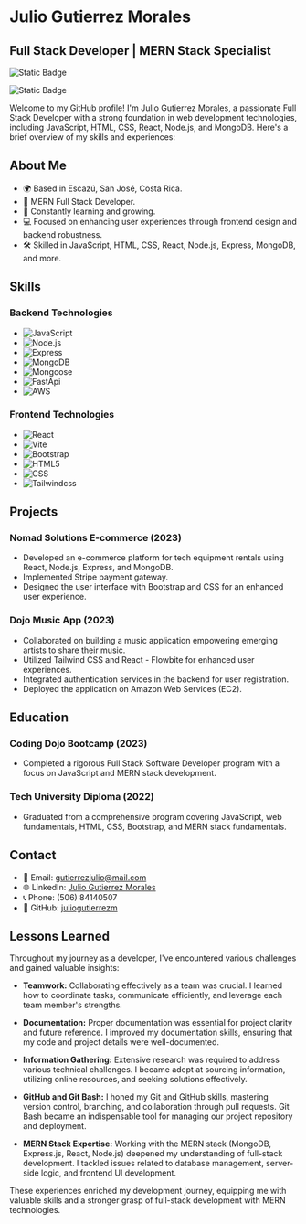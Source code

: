 # Julio Gutierrez Morales
## Full Stack Developer | MERN Stack Specialist

![Static Badge](https://img.shields.io/badge/MERN%20FULL%20STACK-CODING%20DOJO-05A9E1) 

![Static Badge](https://img.shields.io/badge/%20FULL%20STACK%20DIPLOMA%20-%20UNIVERSIDAD%20TECNOLOGICA-9A0057)


Welcome to my GitHub profile! I'm Julio Gutierrez Morales, a passionate Full Stack Developer with a strong foundation in web development technologies, including JavaScript, HTML, CSS, React, Node.js, and MongoDB. Here's a brief overview of my skills and experiences:

## About Me

- 🌍 Based in Escazú, San José, Costa Rica.
- 🚀 MERN Full Stack Developer.
- 🌱 Constantly learning and growing.
- 💻 Focused on enhancing user experiences through frontend design and backend robustness.
- 🛠 Skilled in JavaScript, HTML, CSS, React, Node.js, Express, MongoDB, and more.

## Skills

### Backend Technologies

- ![JavaScript](https://img.shields.io/badge/-JavaScript-333333?style=flat&logo=javascript)
- ![Node.js](https://img.shields.io/badge/-Node.js-333333?style=flat&logo=node.js)
- ![Express](https://img.shields.io/badge/-Express-333333?style=flat&logo=express)
- ![MongoDB](https://img.shields.io/badge/-MongoDB-333333?style=flat&logo=MongoDB)
- ![Mongoose](https://img.shields.io/badge/-Mongoose-333333?style=flat&logo=Mongoose)
- ![FastApi](https://img.shields.io/badge/-FastApi-333333?style=flat&logo=FastApi)
- ![AWS](https://img.shields.io/badge/-AWS-333333?style=flat&logo=amazon)

### Frontend Technologies

- ![React](https://img.shields.io/badge/-React-333333?style=flat&logo=react)
- ![Vite](https://img.shields.io/badge/-Vite-333333?style=flat&logo=vite)
- ![Bootstrap](https://img.shields.io/badge/-Bootstrap-333333?style=flat&logo=Bootstrap)
- ![HTML5](https://img.shields.io/badge/-HTML5-333333?style=flat&logo=HTML5)
- ![CSS](https://img.shields.io/badge/-CSS-333333?style=flat&logo=CSS3&logoColor=1572B6)
- ![Tailwindcss](https://img.shields.io/badge/-Tailwindcss-333333?style=flat&logo=Tailwindcss)

## Projects

### Nomad Solutions E-commerce (2023)

- Developed an e-commerce platform for tech equipment rentals using React, Node.js, Express, and MongoDB.
- Implemented Stripe payment gateway.
- Designed the user interface with Bootstrap and CSS for an enhanced user experience.

### Dojo Music App (2023)

- Collaborated on building a music application empowering emerging artists to share their music.
- Utilized Tailwind CSS and React - Flowbite for enhanced user experiences.
- Integrated authentication services in the backend for user registration.
- Deployed the application on Amazon Web Services (EC2).

## Education

### Coding Dojo Bootcamp (2023)

- Completed a rigorous Full Stack Software Developer program with a focus on JavaScript and MERN stack development.

### Tech University Diploma (2022)

- Graduated from a comprehensive program covering JavaScript, web fundamentals, HTML, CSS, Bootstrap, and MERN stack fundamentals.

## Contact

- 📧 Email: gutierrezjulio@mail.com
- 🌐 LinkedIn: [Julio Gutierrez Morales](https://www.linkedin.com/in/julio-gutierrez-morales0302)
- 📞 Phone: (506) 84140507
- 💼 GitHub: [juliogutierrezm](https://github.com/juliogutierrezm)

## Lessons Learned

Throughout my journey as a developer, I've encountered various challenges and gained valuable insights:

- **Teamwork:** Collaborating effectively as a team was crucial. I learned how to coordinate tasks, communicate efficiently, and leverage each team member's strengths.

- **Documentation:** Proper documentation was essential for project clarity and future reference. I improved my documentation skills, ensuring that my code and project details were well-documented.

- **Information Gathering:** Extensive research was required to address various technical challenges. I became adept at sourcing information, utilizing online resources, and seeking solutions effectively.

- **GitHub and Git Bash:** I honed my Git and GitHub skills, mastering version control, branching, and collaboration through pull requests. Git Bash became an indispensable tool for managing our project repository and deployment.

- **MERN Stack Expertise:** Working with the MERN stack (MongoDB, Express.js, React, Node.js) deepened my understanding of full-stack development. I tackled issues related to database management, server-side logic, and frontend UI development.

These experiences enriched my development journey, equipping me with valuable skills and a stronger grasp of full-stack development with MERN technologies.

